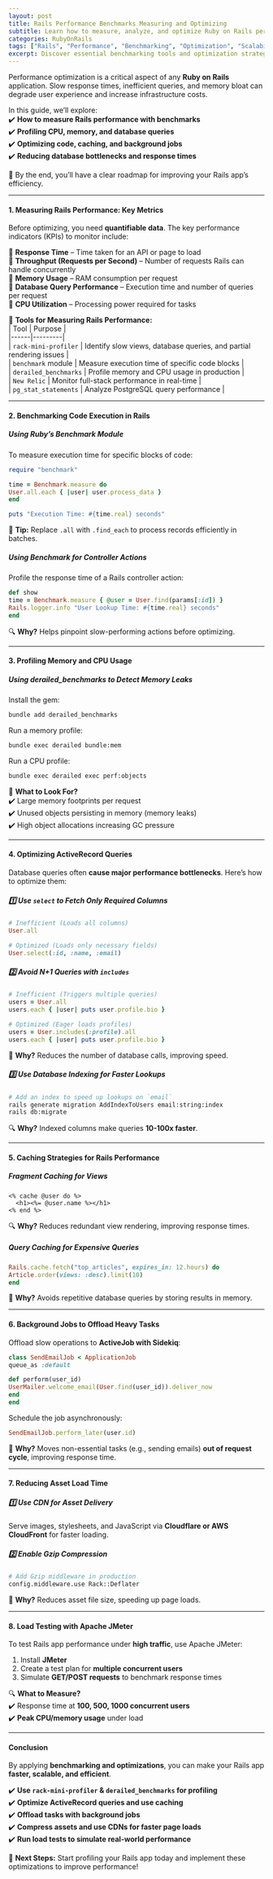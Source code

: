 ```yaml
---
layout: post  
title: Rails Performance Benchmarks Measuring and Optimizing  
subtitle: Learn how to measure, analyze, and optimize Ruby on Rails performance with benchmarking techniques  
categories: RubyOnRails  
tags: ["Rails", "Performance", "Benchmarking", "Optimization", "Scalability"]  
excerpt: Discover essential benchmarking tools and optimization strategies to enhance Ruby on Rails performance, reduce load times, and scale efficiently.  
---
```



Performance optimization is a critical aspect of any **Ruby on Rails** application. Slow response times, inefficient queries, and memory bloat can degrade user experience and increase infrastructure costs.

In this guide, we’ll explore:  
✔️ **How to measure Rails performance with benchmarks**  
✔️ **Profiling CPU, memory, and database queries**  
✔️ **Optimizing code, caching, and background jobs**  
✔️ **Reducing database bottlenecks and response times**

🚀 By the end, you’ll have a clear roadmap for improving your Rails app’s efficiency.

---

#### **1. Measuring Rails Performance: Key Metrics**
Before optimizing, you need **quantifiable data**. The key performance indicators (KPIs) to monitor include:

🔹 **Response Time** – Time taken for an API or page to load  
🔹 **Throughput (Requests per Second)** – Number of requests Rails can handle concurrently  
🔹 **Memory Usage** – RAM consumption per request  
🔹 **Database Query Performance** – Execution time and number of queries per request  
🔹 **CPU Utilization** – Processing power required for tasks

📌 **Tools for Measuring Rails Performance:**  
| Tool | Purpose |  
|------|---------|  
| `rack-mini-profiler` | Identify slow views, database queries, and partial rendering issues |  
| `benchmark` module | Measure execution time of specific code blocks |  
| `derailed_benchmarks` | Profile memory and CPU usage in production |  
| `New Relic` | Monitor full-stack performance in real-time |  
| `pg_stat_statements` | Analyze PostgreSQL query performance |

---

#### **2. Benchmarking Code Execution in Rails**
##### **Using Ruby’s Benchmark Module**
To measure execution time for specific blocks of code:  
```rb  
require "benchmark"

time = Benchmark.measure do  
User.all.each { |user| user.process_data }  
end

puts "Execution Time: #{time.real} seconds"  
```

🚀 **Tip:** Replace `.all` with `.find_each` to process records efficiently in batches.

##### **Using Benchmark for Controller Actions**
Profile the response time of a Rails controller action:  
```rb  
def show  
time = Benchmark.measure { @user = User.find(params[:id]) }  
Rails.logger.info "User Lookup Time: #{time.real} seconds"  
end  
```

🔍 **Why?** Helps pinpoint slow-performing actions before optimizing.

---

#### **3. Profiling Memory and CPU Usage**
##### **Using derailed_benchmarks to Detect Memory Leaks**
Install the gem:  
```sh  
bundle add derailed_benchmarks  
```

Run a memory profile:  
```sh  
bundle exec derailed bundle:mem  
```

Run a CPU profile:  
```sh  
bundle exec derailed exec perf:objects  
```

📌 **What to Look For?**  
✔️ Large memory footprints per request  
✔️ Unused objects persisting in memory (memory leaks)  
✔️ High object allocations increasing GC pressure

---

#### **4. Optimizing ActiveRecord Queries**
Database queries often **cause major performance bottlenecks**. Here’s how to optimize them:

##### **1️⃣ Use `select` to Fetch Only Required Columns**
```rb
# Inefficient (Loads all columns)
User.all

# Optimized (Loads only necessary fields)
User.select(:id, :name, :email)  
```

##### **2️⃣ Avoid N+1 Queries with `includes`**
```rb
# Inefficient (Triggers multiple queries)
users = User.all  
users.each { |user| puts user.profile.bio }

# Optimized (Eager loads profiles)
users = User.includes(:profile).all  
users.each { |user| puts user.profile.bio }  
```

🚀 **Why?** Reduces the number of database calls, improving speed.

##### **3️⃣ Use Database Indexing for Faster Lookups**
```sh
# Add an index to speed up lookups on `email`
rails generate migration AddIndexToUsers email:string:index  
rails db:migrate  
```

🔍 **Why?** Indexed columns make queries **10-100x faster**.

---

#### **5. Caching Strategies for Rails Performance**
##### **Fragment Caching for Views**
```erb  
<% cache @user do %>
  <h1><%= @user.name %></h1>  
<% end %>  
```  

🔍 **Why?** Reduces redundant view rendering, improving response times.

##### **Query Caching for Expensive Queries**
```rb  
Rails.cache.fetch("top_articles", expires_in: 12.hours) do  
Article.order(views: :desc).limit(10)  
end  
```

🚀 **Why?** Avoids repetitive database queries by storing results in memory.

---

#### **6. Background Jobs to Offload Heavy Tasks**
Offload slow operations to **ActiveJob with Sidekiq**:  
```rb  
class SendEmailJob < ApplicationJob  
queue_as :default

def perform(user_id)  
UserMailer.welcome_email(User.find(user_id)).deliver_now  
end  
end  
```

Schedule the job asynchronously:  
```rb  
SendEmailJob.perform_later(user.id)  
```

🚀 **Why?** Moves non-essential tasks (e.g., sending emails) **out of request cycle**, improving response time.

---

#### **7. Reducing Asset Load Time**
##### **1️⃣ Use CDN for Asset Delivery**
Serve images, stylesheets, and JavaScript via **Cloudflare or AWS CloudFront** for faster loading.

##### **2️⃣ Enable Gzip Compression**
```sh
# Add Gzip middleware in production
config.middleware.use Rack::Deflater  
```

🚀 **Why?** Reduces asset file size, speeding up page loads.

---

#### **8. Load Testing with Apache JMeter**
To test Rails app performance under **high traffic**, use Apache JMeter:
1. Install **JMeter**
2. Create a test plan for **multiple concurrent users**
3. Simulate **GET/POST requests** to benchmark response times

🔍 **What to Measure?**  
✔️ Response time at **100, 500, 1000 concurrent users**  
✔️ **Peak CPU/memory usage** under load

---

#### **Conclusion**
By applying **benchmarking and optimizations**, you can make your Rails app **faster, scalable, and efficient**.

✔️ **Use `rack-mini-profiler` & `derailed_benchmarks` for profiling**  
✔️ **Optimize ActiveRecord queries and use caching**  
✔️ **Offload tasks with background jobs**  
✔️ **Compress assets and use CDNs for faster page loads**  
✔️ **Run load tests to simulate real-world performance**

🚀 **Next Steps:** Start profiling your Rails app today and implement these optimizations to improve performance!  

